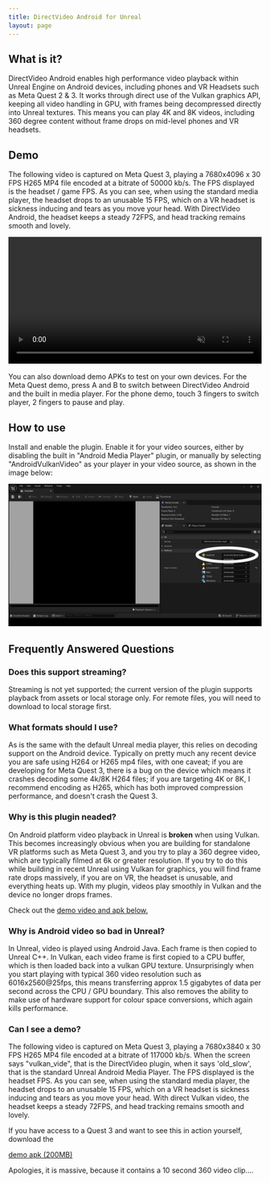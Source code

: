 ```yaml
---
title: DirectVideo Android for Unreal
layout: page
---
```


## What is it?

DirectVideo Android enables high performance video playback within Unreal Engine on Android devices, including phones and VR Headsets such as Meta Quest 2 & 3. It works through direct use of the Vulkan graphics API, keeping all video handling in GPU, with frames being decompressed directly into Unreal textures. This means you can play 4K and 8K videos, including 360 degree content without frame drops on mid-level phones and VR headsets.

## Demo

The following video is captured on Meta Quest 3, playing a 7680x4096 x 30 FPS H265 MP4 file encoded at a bitrate of 50000 kb/s. The FPS displayed is the headset / game FPS. As you can see, when using the standard media player, the headset drops to an unusable 15 FPS, which on a VR headset is sickness inducing and tears as you move your head. With DirectVideo Android, the headset keeps a steady 72FPS, and head tracking remains smooth and lovely. 

<video width="100%"  controls autoplay muted loop>
<source src="images/directvideo_comparison.mp4" type="video/mp4">
</video>

You can also download demo APKs to test on your own devices. For the Meta Quest demo, press A and B to switch between DirectVideo Android and the built in media player. For the phone demo, touch 3 fingers to switch player, 2 fingers to pause and play.


## How to use

Install and enable the plugin. Enable it for your video sources, either by disabling the built in "Android Media Player" plugin, or manually by selecting "AndroidVulkanVideo" as your player in your video source, as shown in the image below:

![Select AndroidVulkanVideo in your video source under Player Overrides ](images/select_player.png)

## Frequently Answered Questions

### Does this support streaming?
Streaming is not yet supported; the current version of the plugin supports playback from assets or local storage only. For remote files, you will need to download to local storage first. 

### What formats should I use?
As is the same with the default Unreal media player, this relies on decoding support on the Android device. Typically on pretty much any recent device you are safe using H264 or H265 mp4 files, with one caveat; if you are developing for Meta Quest 3, there is a bug on the device which means it crashes decoding some 4k/8K H264 files; if you are targeting 4K or 8K, I recommend encoding as H265, which has both improved compression performance, and doesn't crash the Quest 3.

### Why is this plugin neaded?

On Android platform video playback in Unreal is **broken** when using Vulkan. This becomes increasingly obvious when you are building for standalone VR platforms such as Meta Quest 3, and you try to play a 360 degree video, which are typically filmed at 6k or greater resolution. If you try to do this while building in recent Unreal using Vulkan for graphics, you will find frame rate drops massively, if you are on VR, the headset is unusable, and everything heats up. With my plugin, videos play smoothly in Vulkan and the device no longer drops frames. 

Check out the [demo video and apk below.](#Demos)

### Why is Android video so bad in Unreal?
In Unreal, video is played using Android Java. Each frame is then copied to Unreal C++. In Vulkan, each video frame is first copied to a CPU buffer, which is then loaded back into a vulkan GPU texture. Unsurprisingly when you start playing with typical 360 video resolution such as 6016x2560@25fps, this means transferring approx 1.5 gigabytes of data per second across the CPU / GPU boundary. This also removes the ability to make use of hardware support for colour space conversions, which again kills performance.

### Can I see a demo?

The following video is captured on Meta Quest 3, playing a 7680x3840 x 30 FPS H265 MP4 file encoded at a bitrate of 117000 kb/s. When the screen says "vulkan_vide", that is the DirectVideo plugin, when it says 'old_slow', that is the standard Unreal Android Media Player. The FPS displayed is the headset FPS. As you can see, when using the standard media player, the headset drops to an unusable 15 FPS, which on a VR headset is sickness inducing and tears as you move your head. With direct Vulkan video, the headset keeps a steady 72FPS, and head tracking remains smooth and lovely. 

If you have access to a Quest 3 and want to see this in action yourself, download the 

[demo apk (200MB)](https://github.com/joemarshall/megademo/releases/latest/download/quest_demo.zip)

Apologies, it is massive, because it contains a 10 second 360 video clip....



